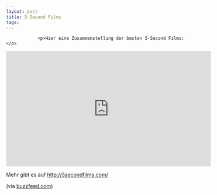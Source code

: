 ```yaml
---
layout: post
title: 5-Second Films
tags:
---
```



                <p>Hier eine Zusammenstellung der besten 5-Second Films:</p>
<iframe width="560" height="315" src="https://www.youtube.com/embed/saqO_ZqX6uY&amp;feature=player_embedded" frameborder="0" allowfullscreen></iframe>
<p>Mehr gibt es auf <a href="http://5secondfilms.com/"><a href="http://5secondfilms.com/">http://5secondfilms.com/</a></a></p>
<p>(via <a href="http://www.buzzfeed.com/nicholasw/top-20-5-second-films-hkf/">buzzfeed.com</a>)</p>
